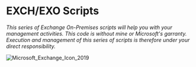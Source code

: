 # EXCH/EXO Scripts

*This series of Exchange On-Premises scripts will help you with your management activities. This code is without mine or Microsoft's garranty. Execution and management of this series of scripts is therefore under your direct responsibility.*


![Microsoft_Exchange_Icon_2019](https://user-images.githubusercontent.com/86245948/140920260-4a264885-1db1-4567-a044-b9978412770a.png)
